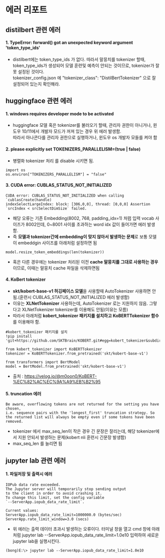 # 에러 리포트

## distilbert 관련 에러
#### 1. TypeError: forward() got an unexpected keyword argument 'token_type_ids'
- distilbert에는 token_type_ids 가 없다. 따라서 말뭉치를 tokenizer 할때, token_type_ids가 생성되어 모델 훈련및 예측이 안되는 것이므로, tokenizer가 잘못 설정된 것이다.
<br> tokenizer_config.json 에 "tokenizer_class": "DistilBertTokenizer" 으로 잘 설정되어 있는지 확인해라.


## huggingface 관련 에러
#### 1. windows requires developer mode to be activated
- huggingface 모델 혹은 tokenizer를 불러오기 할때, 관리자 권한이 아니거나, 윈도우 10/11에서 개발자 모드가 꺼져 있는 경우 위 에러 발생함.
<br> 따라서 아나콘다를 관리자 권한으로 실행하거나, 윈도우 os 개발자 모들를 켜야 함

#### 2. please explicitly set TOKENIZERS_PARALLELISM=(true | false)
- 병렬화 tokenizer 처리 를 disable 시키면 됨.
```
import os
os.environ["TOKENIZERS_PARALLELISM"] = "false"
```

#### 3. CUDA error: CUBLAS_STATUS_NOT_INITIALIZED 
```
CUDA error: CUBLAS_STATUS_NOT_INITIALIZED when calling `cublasCreate(handle)
indexSelectLargeIndex: block: [306,0,0], thread: [0,0,0] Assertion `srcIndex < srcSelectDimSize` failed.
```
- 해당 오류는 기존 Embedding(8002, 768, padding_idx=1) 처럼 입력 vocab 사이즈가 8002인데, 0~8001 사이를 초과하는 word idx 값이 들어가면 에러 발생함.
- 즉 **모델과 tokenizer간에 embedding이 맞지 않아서 발생하는 문제**로 보통 모델이 embeddgin 사이즈를 아래처럼 설정하면 됨

```
model.resize_token_embeddings(len(tokenizer))
```
- 혹은 다른 경우에는 tokenizer 처리된 이전 **cache 말뭉치를 그대로 사용하는 경우**이므로, 이때는 말뭉치 cache 파일을 삭제하면됨 

#### 4. KoBert tokenizer 
- **skt/kobert-base-v1 허깅페이스 모델**을 사용할때 AutoTokenizer 사용하면 안됨.(훈련시 CUBLAS_STATUS_NOT_INITIALIZED 에러 발생함)
- 이유는 **XLNetTokenizer** 사용하는데, AutoTokenizer 로는 지원하지 않음. 그렇다고 XLNetTokenizer tokenizer를 이용해도 안됨(이유는 모름)
- 따라서 아래처럼 **kobert_tokenizer 패키지를 설치하고 KoBERTTokenizer 함수**를 이용해야 함.
```
#kobert_tokenizer 패키지를 설치
!pip install 'git+https://github.com/SKTBrain/KOBERT.git#egg=kobert_tokenizer&subdirectory=kobert_hf'
```
```
from kobert_tokenizer import KoBERTTokenizer
tokenizer = KoBERTTokenizer.from_pretrained('skt/kobert-base-v1')

from transformers import BertModel
model = BertModel.from_pretrained('skt/kobert-base-v1')

```
- 출처 : https://velog.io/@m0oon0/KoBERT-%EC%82%AC%EC%9A%A9%EB%B2%95

#### 5. truncation 에러
```
Be aware, overflowing tokens are not returned for the setting you have chosen, 
i.e. sequence pairs with the 'longest_first' truncation strategy. So the returned list will always be empty even if some tokens have been removed.
```
- tokenizer 에서 max_seq_len이 작은 경우 긴 문장은 잘리는데, 해당 tokenizer에서 지원 안되서 발생하는 문제(kobert nli 훈련시 긴문장 발생함)
- max_seq_len 를 늘리면 됨

## jupyter lab 관련 에러
#### 1. 파일저장 및 출력시 에러 
```
IOPub data rate exceeded.
The Jupyter server will temporarily stop sending output
to the client in order to avoid crashing it.
To change this limit, set the config variable
`--ServerApp.iopub_data_rate_limit`.

Current values:
ServerApp.iopub_data_rate_limit=1000000.0 (bytes/sec)
ServerApp.rate_limit_window=3.0 (secs)
```
- 위 에러는 출력 데이터 초과시 발생하는 오류이다. 
터미널 창을 열고 cmd 창에 아래처럼 jupyter lab --ServerApp.iopub_data_rate_limit=1.0e10 입력하여 새로운 jupyter lab을 실행시킨다.

```
(bong)E:\> jupyter lab --ServerApp.iopub_data_rate_limit=1.0e10
```
